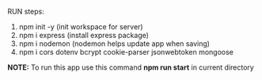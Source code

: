 RUN steps:

1. npm init -y (init workspace for server)
2. npm i express (install express package)
3. npm i nodemon (nodemon helps update app when saving)
4. npm i cors dotenv bcrypt cookie-parser jsonwebtoken mongoose

**NOTE:** To run this app use this command **npm run start** in current directory
